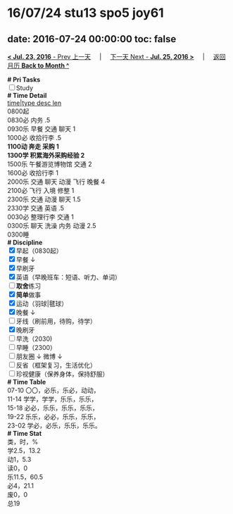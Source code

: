 # 16/07/24 stu13 spo5 joy61

date: 2016-07-24 00:00:00
toc: false
---
[**< Jul. 23, 2016** - Prev 上一天](/lifelogs/2016/07/d23.md) &nbsp; &nbsp; | &nbsp; &nbsp; [下一天 Next - **Jul. 25, 2016 >**](/lifelogs/2016/07/d25.md) &nbsp; &nbsp; |  &nbsp; &nbsp; [返回月历 **Back to Month ^**](/lifelogs/2016/07/index.md)
<br/><div><b># Pri Tasks</b></div><div><input type="checkbox"/>Study</div><div><b># Time Detail</b></div><div><u>time|type desc len</u></div><div>0800起</div><div>0830必 内务 .5</div><div>0930乐 早餐 交通 聊天 1</div><div>1000必 收拾行李 .5</div><div><b>1100动 奔走 采购 1</b></div><div><b>1300学 积累海外采购经验 2</b></div><div>1500乐 午餐游览博物馆 交通 2</div><div>1600必 收拾行李 1</div><div>2000乐 交通 聊天 动漫 飞行 晚餐 4</div><div>2100必 飞行 入境 修整 1</div><div>2300乐 交通 动漫 聊天 1.5</div><div>2330学 交通 英语 .5</div><div>0030必 整理行李 交通 1</div><div>0300乐 聊天 洗澡 内务 动漫 2.5</div><div>0300睡</div><div><b># Discipline</b></div><div><input checked="true" type="checkbox"/>早起（0830起）</div><div><input checked="true" type="checkbox"/>早餐 ↓</div><div><input checked="true" type="checkbox"/>早刷牙</div><div><input checked="true" type="checkbox"/>英语（早晚班车：短语、听力、单词）</div><div><input type="checkbox"/><b>取舍</b>练习</div><div><input checked="true" type="checkbox"/><b>简单</b>做事</div><div><input checked="true" type="checkbox"/>运动（羽球|毽球）</div><div><input checked="true" type="checkbox"/>晚餐 ↓</div><div><input type="checkbox"/>牙线（刷前用，待购，待学）</div><div><input checked="true" type="checkbox"/>晚刷牙</div><div><input type="checkbox"/>早洗（2030)</div><div><input type="checkbox"/>早睡（2300）</div><div><input type="checkbox"/>朋友圈 ↓ 微博 ↓</div><div><input type="checkbox"/>反省（框架复习，生活优化）</div><div><input type="checkbox"/>珍视健康（保养身体，保持舒服）</div><div><b># Time Table</b></div><div>07-10 〇〇，必乐，乐必，动动，</div><div>11-14 学学，学学，乐乐，乐乐，</div><div>15-18 必必，乐乐，乐乐，乐乐，</div><div>19-22 乐乐，必必，乐乐，乐乐，</div><div>23-02 学必，必乐，乐乐，乐乐。</div><div><b># Time Stat</b></div><div>类，时，%</div><div>学2.5，13.2</div><div>动1，5.3</div><div>读0，0</div><div>乐11.5，60.5</div><div>必4，21.1</div><div>废0，0</div><div>总19</div>

